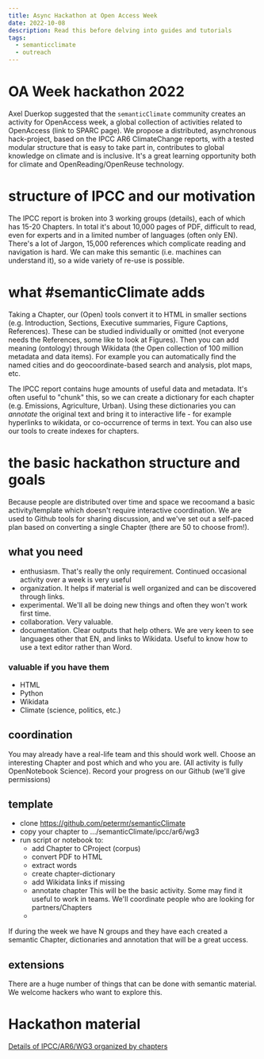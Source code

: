 ```yaml
---
title: Async Hackathon at Open Access Week
date: 2022-10-08
description: Read this before delving into guides and tutorials
tags:
  - semanticclimate
  - outreach
---
```


# OA Week hackathon 2022

Axel Duerkop suggested that the `semanticClimate` community creates an activity for OpenAccess week,
a global collection of activities related to OpenAccess (link to SPARC page). We propose a distributed,
asynchronous hack-project, based on the IPCC AR6 ClimateChange reports, with a tested modular structure
that is easy to take part in, contributes to global knowledge on climate and is inclusive. 
It's a great learning opportunity both for climate and OpenReading/OpenReuse technology.

# structure of IPCC and our motivation

The IPCC report is broken into 3 working groups (details), each of which has 15-20 Chapters. In total 
it's about 10,000 pages of PDF, difficult to read, even for experts and in a limited number of languages
(often only EN). There's a lot of Jargon, 15,000 references  which complicate reading and navigation is hard.
We can make this semantic (i.e. machines can understand it), so a wide variety of re-use is possible. 


# what #semanticClimate adds

Taking a Chapter, our (Open) tools convert it to HTML in smaller sections (e.g. Introduction, Sections, Executive summaries, 
Figure Captions, References). These can be studied individually or omitted (not everyone needs the References, 
some like to look at Figures). Then you can add meaning (ontology) through Wikidata (the Open collection of 100 million metadata
and data items). For example you can automatically find the named cities and do geocoordinate-based search and 
analysis, plot maps, etc.

The IPCC report contains huge amounts of useful data and metadata. It's often useful to "chunk" this, so we
can create a dictionary for each chapter (e.g. Emissions, Agriculture, Urban). Using these dictionaries 
you can *annotate* the original text and bring it to interactive life - for example hyperlinks to wikidata, or 
co-occurrence of terms in text. You can also use our tools to create indexes for chapters.

# the basic hackathon structure and goals

Because people are distributed over time and space we recoomand a basic activity/template which doesn't
require interactive coordination. We are used to Github tools for sharing discussion, and we've set out a self-paced 
plan based on converting a single Chapter (there are 50 to choose from!). 

## what you need
* enthusiasm. That's really the only requirement. Continued occasional activity over a week is very useful
* organization. It helps if material is well organized and can be discovered through links.
* experimental. We'll all be doing new things and often they won't work first time.
* collaboration. Very valuable.
* documentation. Clear outputs that help others. We are very keen to see languages other that EN, and links to Wikidata. Useful to know how to use a text editor rather than Word.

### valuable if you have them 
* HTML
* Python
* Wikidata
* Climate (science, politics, etc.)


## coordination
You may already have a real-life team and this should work well. Choose an interesting Chapter and post which and
who you are. (All activity is fully OpenNotebook Science). Record your progress on our Github (we'll give permissions) 

## template
* clone https://github.com/petermr/semanticClimate
* copy your chapter to .../semanticClimate/ipcc/ar6/wg3
* run script or notebook to:
  - add Chapter to CProject (corpus)
  - convert PDF to HTML
  - extract words
  - create chapter-dictionary
  - add Wikidata links if missing
  - annotate chapter
This will be the basic activity. Some may find it useful to work in teams. We'll coordinate people who are looking for 
partners/Chapters
  - 
If during the week we have N groups and they have each created a semantic Chapter, dictionaries and annotation
that will be a great uccess.

## extensions
There are a huge number of things that can be done with semantic material. We welcome hackers who want to explore this.

# Hackathon material
[Details of IPCC/AR6/WG3 organized by chapters](wg3/)

